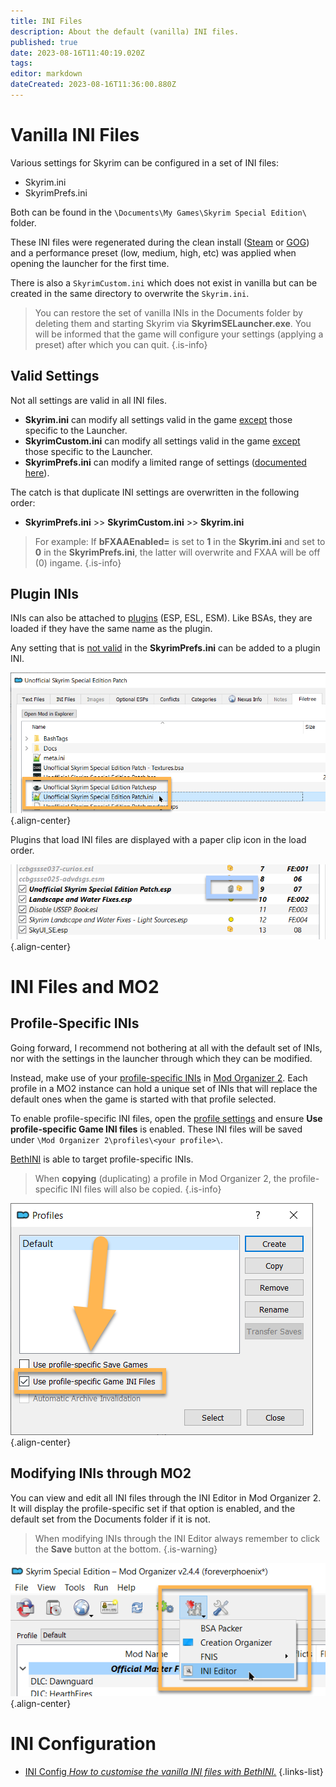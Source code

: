 ```yaml
---
title: INI Files
description: About the default (vanilla) INI files.
published: true
date: 2023-08-16T11:40:19.020Z
tags: 
editor: markdown
dateCreated: 2023-08-16T11:36:00.880Z
---
```


# Vanilla INI Files

Various settings for Skyrim can be configured in a set of INI files:

- Skyrim.ini
- SkyrimPrefs.ini

Both can be found in the `\Documents\My Games\Skyrim Special Edition\` folder.

These INI files were regenerated during the clean install ([Steam](/getting-started/initial-setup/steam) or [GOG](getting-started/initial-setup/gog)) and a performance preset (low, medium, high, etc) was applied when opening the launcher for the first time.

There is also a `SkyrimCustom.ini` which does not exist in vanilla but can be created in the same directory to overwrite the `Skyrim.ini`.

> You can restore the set of vanilla INIs in the Documents folder by deleting them and starting Skyrim via **SkyrimSELauncher.exe**. You will be informed that the game will configure your settings (applying a preset) after which you can quit.
{.is-info}

## Valid Settings

Not all settings are valid in all INI files.

- **Skyrim.ini** can modify all settings valid in the game <u>except</u> those specific to the Launcher.
- **SkyrimCustom.ini** can modify all settings valid in the game <u>except</u> those specific to the Launcher.
- **SkyrimPrefs.ini** can modify a limited range of settings ([documented here](https://stepmodifications.org/wiki/SkyrimSE:SkyrimPrefs_INI)).

The catch is that duplicate INI settings are overwritten in the following order:

- **SkyrimPrefs.ini** >> **SkyrimCustom.ini** >> **Skyrim.ini**

> For example: If **bFXAAEnabled=** is set to **1** in the **Skyrim.ini** and set to **0** in the **SkyrimPrefs.ini**, the latter will overwrite and FXAA will be off (0) ingame.
{.is-info}

## Plugin INIs

INIs can also be attached to [plugins](/knowledge-base/plugins) (ESP, ESL, ESM). Like BSAs, they are loaded if they have the same name as the plugin.

Any setting that is <u>not valid</u> in the **SkyrimPrefs.ini** can be added to a plugin INI.

![ussep-plugin-ini.png](/knowledge-base/ussep-plugin-ini.png){.align-center}

Plugins that load INI files are displayed with a paper clip icon in the load order.

![plugin-with-ini.png](/knowledge-base/plugin-with-ini.png){.align-center}

# INI Files and MO2

## Profile-Specific INIs

Going forward, I recommend not bothering at all with the default set of INIs, nor with the settings in the launcher through which they can be modified.

Instead, make use of your <u>profile-specific INIs</u> in [Mod Organizer 2](/getting-started/initial-setup/mod-organizer-2). Each profile in a MO2 instance can hold a unique set of INIs that will replace the default ones when the game is started with that profile selected.

To enable profile-specific INI files, open the [profile settings](/basics/mo2-profiles-settings.png) and ensure **Use profile-specific Game INI files** is enabled. These INI files will be saved under `\Mod Organizer 2\profiles\<your profile>\`.

[BethINI](/tools/bethini) is able to target profile-specific INIs.

> When **copying** (duplicating) a profile in Mod Organizer 2, the profile-specific INI files will also be copied.
{.is-info}

![mo2-profile-specific-inis.png](/knowledge-base/mo2-profile-specific-inis.png){.align-center}

## Modifying INIs through MO2

You can view and edit all INI files through the INI Editor in Mod Organizer 2. It will display the profile-specific set if that option is enabled, and the default set from the Documents folder if it is not.

> When modifying INIs through the INI Editor always remember to click the **Save** button at the bottom.
{.is-warning}

![mo2-open-ini-editor.png](/basics/mo2-open-ini-editor.png){.align-center}

# INI Configuration

- [INI Config *How to customise the vanilla INI files with BethINI.*](/getting-started/initial-setup/ini-config)
{.links-list}